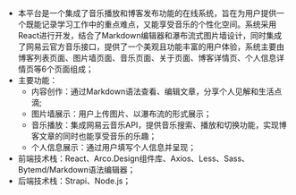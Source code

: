 + 本平台是一个集成了音乐播放和博客发布功能的在线系统，旨在为用户提供一个既能记录学习工作中的重点难点，又能享受音乐的个性化空间。系统采用React进行开发，结合了Markdown编辑器和瀑布流式图片墙设计，同时集成了网易云官方音乐接口，提供了一个美观且功能丰富的用户体验，系统主要由博客列表页面、图片墙页面、音乐页面、关于页面、博客详情页、个人信息详情页等6个页面组成；
+ 主要功能：
  + 内容创作：通过Markdown语法查看、编辑文章，分享个人见解和生活点滴;
  + 图片墙展示：用户上传图片、以瀑布流的形式展示；
  + 音乐播放：集成网易云音乐API，提供音乐搜索、播放和切换功能，实现博客文章的同时也能享受音乐的乐趣；
  + 个人信息展示：通过用户填写个人信息并呈现；
+ 前端技术栈：React、Arco.Design组件库、Axios、Less、Sass、Bytemd/Markdown语法编辑器；
+ 后端技术栈：Strapi、Node.js；
